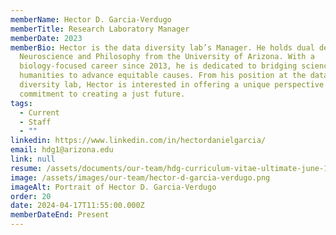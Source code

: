 ```yaml
---
memberName: Hector D. Garcia-Verdugo
memberTitle: Research Laboratory Manager
memberDate: 2023
memberBio: Hector is the data diversity lab’s Manager. He holds dual degrees in
  Neuroscience and Philosophy from the University of Arizona. With a
  biology-focused career since 2013, he is dedicated to bridging science and the
  humanities to advance equitable causes. From his position at the data
  diversity lab, Hector is interested in offering a unique perspective and a
  commitment to creating a just future. 
tags:
  - Current
  - Staff
  - ""
linkedin: https://www.linkedin.com/in/hectordanielgarcia/
email: hdg1@arizona.edu
link: null
resume: /assets/documents/our-team/hdg-curriculum-vitae-ultimate-june-17-2023.pdf
image: /assets/images/our-team/hector-d-garcia-verdugo.png
imageAlt: Portrait of Hector D. Garcia-Verdugo
order: 20
date: 2024-04-17T11:55:00.000Z
memberDateEnd: Present
---
```

